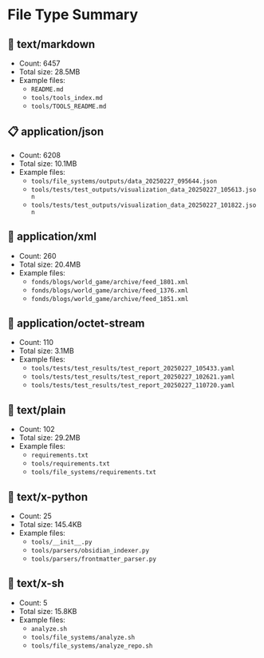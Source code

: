 # File Type Summary

## 📄 text/markdown

- Count: 6457
- Total size: 28.5MB
- Example files:
  - `README.md`
  - `tools/tools_index.md`
  - `tools/TOOLS_README.md`

## 📋 application/json

- Count: 6208
- Total size: 10.1MB
- Example files:
  - `tools/file_systems/outputs/data_20250227_095644.json`
  - `tools/tests/test_outputs/visualization_data_20250227_105613.json`
  - `tools/tests/test_outputs/visualization_data_20250227_101822.json`

## 📰 application/xml

- Count: 260
- Total size: 20.4MB
- Example files:
  - `fonds/blogs/world_game/archive/feed_1801.xml`
  - `fonds/blogs/world_game/archive/feed_1376.xml`
  - `fonds/blogs/world_game/archive/feed_1851.xml`

## 📎 application/octet-stream

- Count: 110
- Total size: 3.1MB
- Example files:
  - `tools/tests/test_results/test_report_20250227_105433.yaml`
  - `tools/tests/test_results/test_report_20250227_102621.yaml`
  - `tools/tests/test_results/test_report_20250227_110720.yaml`

## 📄 text/plain

- Count: 102
- Total size: 29.2MB
- Example files:
  - `requirements.txt`
  - `tools/requirements.txt`
  - `tools/file_systems/requirements.txt`

## 📄 text/x-python

- Count: 25
- Total size: 145.4KB
- Example files:
  - `tools/__init__.py`
  - `tools/parsers/obsidian_indexer.py`
  - `tools/parsers/frontmatter_parser.py`

## 📄 text/x-sh

- Count: 5
- Total size: 15.8KB
- Example files:
  - `analyze.sh`
  - `tools/file_systems/analyze.sh`
  - `tools/file_systems/analyze_repo.sh`

